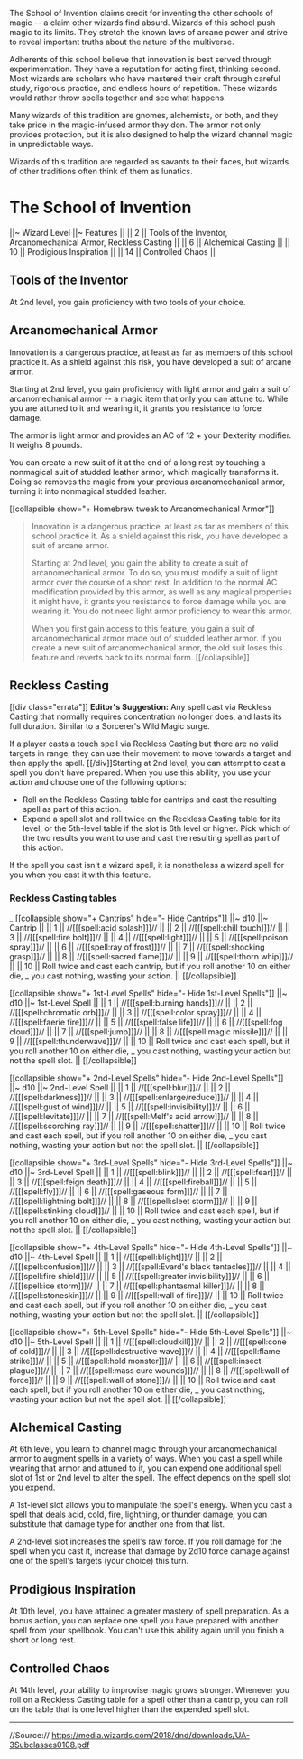 The School of Invention claims credit for inventing the other schools of magic -- a claim other wizards find absurd. Wizards of this school push magic to its limits. They stretch the known laws of arcane power and strive to reveal important truths about the nature of the multiverse.

Adherents of this school believe that innovation is best served through experimentation. They have a reputation for acting first, thinking second. Most wizards are scholars who have mastered their craft through careful study, rigorous practice, and endless hours of repetition. These wizards would rather throw spells together and see what happens.

Many wizards of this tradition are gnomes, alchemists, or both, and they take pride in the magic-infused armor they don. The armor not only provides protection, but it is also designed to help the wizard channel magic in unpredictable ways.

Wizards of this tradition are regarded as savants to their faces, but wizards of other traditions often think of them as lunatics.

# The School of Invention
||~ Wizard Level ||~ Features ||
|| 2 || Tools of the Inventor, Arcanomechanical Armor, Reckless Casting ||
|| 6 || Alchemical Casting ||
|| 10 || Prodigious Inspiration ||
|| 14 || Controlled Chaos ||

## Tools of the Inventor

At 2nd level, you gain proficiency with two tools of your choice.

## Arcanomechanical Armor

Innovation is a dangerous practice, at least as far as members of this school practice it. As a shield against this risk, you have developed a suit of arcane armor.

Starting at 2nd level, you gain proficiency with light armor and gain a suit of arcanomechanical armor -- a magic item that only you can attune to. While you are attuned to it and wearing it, it grants you resistance to force damage.

The armor is light armor and provides an AC of 12 + your Dexterity modifier. It weighs 8 pounds.

You can create a new suit of it at the end of a long rest by touching a nonmagical suit of studded leather armor, which magically transforms it. Doing so removes the magic from your previous arcanomechanical armor, turning it into nonmagical studded leather.

[[collapsible show="+ Homebrew tweak to Arcanomechanical Armor"]]
> Innovation is a dangerous practice, at least as far as members of this school practice it. As a shield against this risk, you have developed a suit of arcane armor.
> 
> Starting at 2nd level, you gain the ability to create a suit of arcanomechanical armor. To do so, you must modify a suit of light armor over the course of a short rest. In addition to the normal AC modification provided by this armor, as well as any magical properties it might have, it grants you resistance to force damage while you are wearing it. You do not need light armor proficiency to wear this armor.
> 
> When you first gain access to this feature, you gain a suit of arcanomechanical armor made out of studded leather armor. If you create a new suit of arcanomechanical armor, the old suit loses this feature and reverts back to its normal form.
[[/collapsible]]

## Reckless Casting
[[div class="errata"]]
**Editor's Suggestion:** Any spell cast via Reckless Casting that normally requires concentration no longer does, and lasts its full duration. Similar to a Sorcerer's Wild Magic surge.

If a player casts a touch spell via Reckless Casting but there are no valid targets in range, they can use their movement to move towards a target and then apply the spell.
[[/div]]Starting at 2nd level, you can attempt to cast a spell you don't have prepared. When you use this ability, you use your action and choose one of the following options:

* Roll on the Reckless Casting table for cantrips and cast the resulting spell as part of this action.
* Expend a spell slot and roll twice on the Reckless Casting table for its level, or the 5th-level table if the slot is 6th level or higher. Pick which of the two results you want to use and cast the resulting spell as part of this action.

If the spell you cast isn't a wizard spell, it is nonetheless a wizard spell for you when you cast it with this feature.

### Reckless Casting tables

 _
[[collapsible show="+ Cantrips" hide="- Hide Cantrips"]]
||~ d10 ||~ Cantrip ||
|| 1 || //[[[spell:acid splash]]]// ||
|| 2 || //[[[spell:chill touch]]]// ||
|| 3 || //[[[spell:fire bolt]]]// ||
|| 4 || //[[[spell:light]]]// ||
|| 5 || //[[[spell:poison spray]]]// ||
|| 6 || //[[[spell:ray of frost]]]// ||
|| 7 || //[[[spell:shocking grasp]]]// ||
|| 8 || //[[[spell:sacred flame]]]// ||
|| 9 || //[[[spell:thorn whip]]]// ||
|| 10 || Roll twice and cast each cantrip, but if you roll another 10 on either die, _
            you cast nothing, wasting your action. ||
[[/collapsible]]

[[collapsible show="+ 1st-Level Spells" hide="- Hide 1st-Level Spells"]]
||~ d10 ||~ 1st-Level Spell ||
|| 1 || //[[[spell:burning hands]]]// ||
|| 2 || //[[[spell:chromatic orb]]]// ||
|| 3 || //[[[spell:color spray]]]// ||
|| 4 || //[[[spell:faerie fire]]]// ||
|| 5 || //[[[spell:false life]]]// ||
|| 6 || //[[[spell:fog cloud]]]// ||
|| 7 || //[[[spell:jump]]]// ||
|| 8 || //[[[spell:magic missile]]]// ||
|| 9 || //[[[spell:thunderwave]]]// ||
|| 10 || Roll twice and cast each spell, but if you roll another 10 on either die, _
            you cast nothing, wasting your action but not the spell slot. ||
[[/collapsible]]

[[collapsible show="+ 2nd-Level Spells" hide="- Hide 2nd-Level Spells"]]
||~ d10 ||~ 2nd-Level Spell ||
|| 1 || //[[[spell:blur]]]// ||
|| 2 || //[[[spell:darkness]]]// ||
|| 3 || //[[[spell:enlarge/reduce]]]// ||
|| 4 || //[[[spell:gust of wind]]]// ||
|| 5 || //[[[spell:invisibility]]]// ||
|| 6 || //[[[spell:levitate]]]// ||
|| 7 || //[[[spell:Melf's acid arrow]]]// ||
|| 8 || //[[[spell:scorching ray]]]// ||
|| 9 || //[[[spell:shatter]]]// ||
|| 10 || Roll twice and cast each spell, but if you roll another 10 on either die, _
            you cast nothing, wasting your action but not the spell slot. ||
[[/collapsible]]

[[collapsible show="+ 3rd-Level Spells" hide="- Hide 3rd-Level Spells"]]
||~ d10 ||~ 3rd-Level Spell ||
|| 1 || //[[[spell:blink]]]// ||
|| 2 || //[[[spell:fear]]]// ||
|| 3 || //[[[spell:feign death]]]// ||
|| 4 || //[[[spell:fireball]]]// ||
|| 5 || //[[[spell:fly]]]// ||
|| 6 || //[[[spell:gaseous form]]]// ||
|| 7 || //[[[spell:lightning bolt]]]// ||
|| 8 || //[[[spell:sleet storm]]]// ||
|| 9 || //[[[spell:stinking cloud]]]// ||
|| 10 || Roll twice and cast each spell, but if you roll another 10 on either die, _
            you cast nothing, wasting your action but not the spell slot. ||
[[/collapsible]]

[[collapsible show="+ 4th-Level Spells" hide="- Hide 4th-Level Spells"]]
||~ d10 ||~ 4th-Level Spell ||
|| 1 || //[[[spell:blight]]]// ||
|| 2 || //[[[spell:confusion]]]// ||
|| 3 || //[[[spell:Evard's black tentacles]]]// ||
|| 4 || //[[[spell:fire shield]]]// ||
|| 5 || //[[[spell:greater invisibility]]]// ||
|| 6 || //[[[spell:ice storm]]]// ||
|| 7 || //[[[spell:phantasmal killer]]]// ||
|| 8 || //[[[spell:stoneskin]]]// ||
|| 9 || //[[[spell:wall of fire]]]// ||
|| 10 || Roll twice and cast each spell, but if you roll another 10 on either die, _
            you cast nothing, wasting your action but not the spell slot. ||
[[/collapsible]]

[[collapsible show="+ 5th-Level Spells" hide="- Hide 5th-Level Spells"]]
||~ d10 ||~ 5th-Level Spell ||
|| 1 || //[[[spell:cloudkill]]]// ||
|| 2 || //[[[spell:cone of cold]]]// ||
|| 3 || //[[[spell:destructive wave]]]// ||
|| 4 || //[[[spell:flame strike]]]// ||
|| 5 || //[[[spell:hold monster]]]// ||
|| 6 || //[[[spell:insect plague]]]// ||
|| 7 || //[[[spell:mass cure wounds]]]// ||
|| 8 || //[[[spell:wall of force]]]// ||
|| 9 || //[[[spell:wall of stone]]]// ||
|| 10 || Roll twice and cast each spell, but if you roll another 10 on either die, _
            you cast nothing, wasting your action but not the spell slot. ||
[[/collapsible]]

## Alchemical Casting

At 6th level, you learn to channel magic through your arcanomechanical armor to augment spells in a variety of ways. When you cast a spell while wearing that armor and attuned to it, you can expend one additional spell slot of 1st or 2nd level to alter the spell. The effect depends on the spell slot you expend.

A 1st-level slot allows you to manipulate the spell's energy. When you cast a spell that deals acid, cold, fire, lightning, or thunder damage, you can substitute that damage type for another one from that list.

A 2nd-level slot increases the spell's raw force. If you roll damage for the spell when you cast it, increase that damage by 2d10 force damage against one of the spell's targets (your choice) this turn.

## Prodigious Inspiration

At 10th level, you have attained a greater mastery of spell preparation. As a bonus action, you can replace one spell you have prepared with another spell from your spellbook. You can't use this ability again until you finish a short or long rest.

## Controlled Chaos

At 14th level, your ability to improvise magic grows stronger. Whenever you roll on a Reckless Casting table for a spell other than a cantrip, you can roll on the table that is one level higher than the expended spell slot.

----

//Source:// https://media.wizards.com/2018/dnd/downloads/UA-3Subclasses0108.pdf